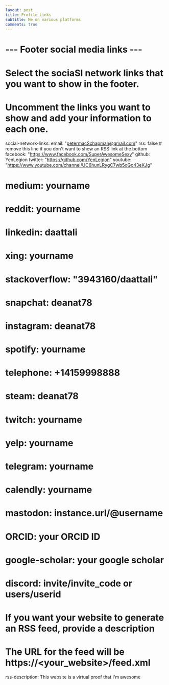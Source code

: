 ```yaml
---
layout: post
title: Profile Links
subtitle: Me on various platforms
comments: true
---
```


# --- Footer social media links --- #

# Select the sociaSl network links that you want to show in the footer.
# Uncomment the links you want to show and add your information to each one.
social-network-links:
  email: "petermacSchapman@gmail.com"
  rss: false  # remove this line if you don't want to show an RSS link at the bottom
  facebook: "https://www.facebook.com/SuperAwesomeSexy"
  github: YenLegion
  twitter: "https://github.com/YenLegion"
  youtube: "https://www.youtube.com/channel/UC6hunLRygC7wb5oGo43eKJg"
#  medium: yourname
#  reddit: yourname
#  linkedin: daattali
#  xing: yourname
#  stackoverflow: "3943160/daattali"
#  snapchat: deanat78
#  instagram: deanat78
#  spotify: yourname
#  telephone: +14159998888
#  steam: deanat78
#  twitch: yourname
#  yelp: yourname
#  telegram: yourname
#  calendly: yourname
#  mastodon: instance.url/@username
#  ORCID: your ORCID ID
#  google-scholar: your google scholar
#  discord: invite/invite_code or users/userid 

# If you want your website to generate an RSS feed, provide a description
# The URL for the feed will be https://<your_website>/feed.xml
rss-description: This website is a virtual proof that I'm awesome